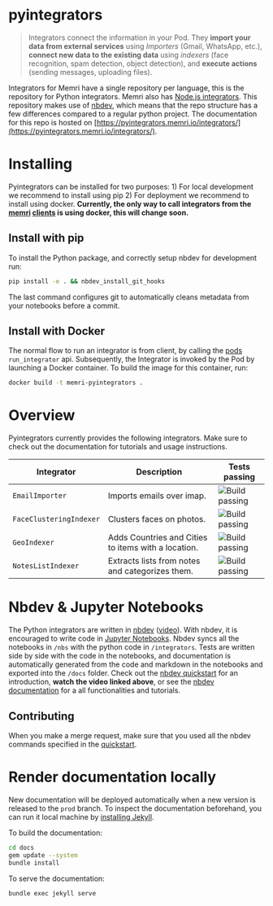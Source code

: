 # pyintegrators
> Integrators connect the information in your Pod. They **import your data from external services** using *Importers* (Gmail, WhatsApp, etc.), **connect new data to the existing data** using *indexers* (face recognition, spam detection, object detection), and **execute actions** (sending messages, uploading files).


Integrators for Memri have a single repository per language, this is the repository for Python integrators. Memri also has [Node.js integrators](https://gitlab.memri.io/memri/nodeintegrators). This repository makes use of [nbdev](https://github.com/fastai/nbdev), which means that the repo structure has a few differences compared to a regular python project. The documentation for this repo is hosted on [https://pyintegrators.memri.io/integrators/](https://pyintegrators.memri.io/integrators/).

# Installing
Pyintegrators can be installed for two purposes: 1) For local development we recommend to install using pip 2) For deployment we recommend to install using docker. **Currently, the only way to call integrators from the [memri](https://gitlab.memri.io/memri/browser-application) [clients](https://gitlab.memri.io/memri/ios-application)  is using docker, this will change soon.**

## Install with pip
To install the Python package, and correctly setup nbdev for development run:
```bash
pip install -e . && nbdev_install_git_hooks
```
The last command configures git to automatically cleans metadata from your notebooks before a commit.

## Install with Docker 
The normal flow to run an integrator is from client, by calling the [pods](https://gitlab.memri.io/memri/pod) `run_integrator` api. Subsequently, the Integrator is invoked by the Pod by launching a Docker container. To build the image for this container, run:
```bash
docker build -t memri-pyintegrators .
```


# Overview
Pyintegrators currently provides the following integrators. Make sure to check out the documentation for tutorials and usage instructions.





| Integrator | Description | Tests passing |
|------------|-------------|---------------|
|`EmailImporter`|Imports emails over imap.| ![Build passing](https://gitlab.memri.io/memri/pyintegrators/-/raw/prod/assets/build-passing.svg "Build passing")|
|`FaceClusteringIndexer`|Clusters faces on photos.| ![Build passing](https://gitlab.memri.io/memri/pyintegrators/-/raw/prod/assets/build-passing.svg "Build passing")|
|`GeoIndexer`|Adds Countries and Cities to items with a location.| ![Build passing](https://gitlab.memri.io/memri/pyintegrators/-/raw/prod/assets/build-passing.svg "Build passing")|
|`NotesListIndexer`|Extracts lists from notes and categorizes them.| ![Build passing](https://gitlab.memri.io/memri/pyintegrators/-/raw/prod/assets/build-passing.svg "Build passing")|




# Nbdev & Jupyter Notebooks
The Python integrators are written in [nbdev](https://nbdev.fast.ai/) ([video](https://www.youtube.com/watch?v=9Q6sLbz37gk&t=1301s)). With nbdev, it is encouraged to write code in 
[Jupyter Notebooks](https://jupyter.readthedocs.io/en/latest/install/notebook-classic.html). Nbdev syncs all the notebooks in `/nbs` with the python code in `/integrators`. Tests are written side by side with the code in the notebooks, and documentation is automatically generated from the code and markdown in the notebooks and exported into the `/docs` folder. Check out the [nbdev quickstart](wiki/nbdev_quickstart.md) for an introduction, **watch the video linked above**, or see the [nbdev documentation](https://nbdev.fast.ai/) for a all functionalities and tutorials.

## Contributing
When you make a merge request, make sure that you used all the nbdev commands specified in the [quickstart](wiki/nbdev_quickstart.md).

# Render documentation locally
New documentation will be deployed automatically when a new version is released to the `prod`  branch. To inspect the documentation beforehand, you can run it local machine by [installing Jekyll](https://jekyllrb.com/docs/installation/).

To build the documentation:
```bash
cd docs
gem update --system 
bundle install
```

To serve the documentation:
```bash
bundle exec jekyll serve
```
